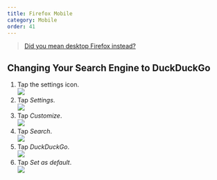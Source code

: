```yaml
---
title: Firefox Mobile
category: Mobile
order: 41
---
```


> <a href="{{ site.baseurl }}/desktop/firefox">Did you mean desktop Firefox instead?</a>

<h2>Changing Your Search Engine to DuckDuckGo</h2>
<ol>
    <li>
        Tap the settings icon.
        <br>
        <img src="{{ site.baseurl }}/images/5046954db927139cc9a2edc9f0c163f9.png" />
    </li>
    <li>
        Tap <em>Settings</em>.
        <br>
        <img src="{{ site.baseurl }}/images/05b58a5b7fc4bd3d135e2761d6c92b0f.png" />
    </li>
    <li>
        Tap <em>Customize</em>.
        <br>
        <img src="{{ site.baseurl }}/images/0589a4f2a7c6061630b9dddcb519f297.png" />
    </li>
    <li>
        Tap <em>Search</em>.
        <br>
        <img src="{{ site.baseurl }}/images/79d6174dcadfc05cbea5daad5ae1dd49.png" />
    </li>
    <li>
        Tap <em>DuckDuckGo</em>.
        <br>
        <img src="{{ site.baseurl }}/images/9edff75ac42af4f229615cbcf9eba4f5.png" />
    </li>
    <li>
        Tap <em>Set as default</em>.
        <br>
        <img src="{{ site.baseurl }}/images/fc876500dfbf28dad80f661d99d055e0.png" />
    </li>
</ol>
